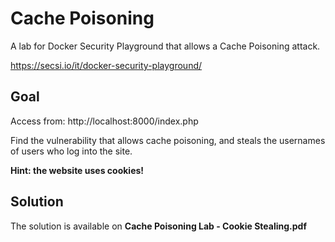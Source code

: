 # Cache Poisoning

A lab for Docker Security Playground that allows a Cache Poisoning attack.

https://secsi.io/it/docker-security-playground/

## Goal

Access from: http://localhost:8000/index.php


Find the vulnerability that allows cache poisoning, and steals the usernames of users who log into the site.

**Hint: the website uses cookies!**

## Solution

The solution is available on **Cache Poisoning Lab - Cookie Stealing.pdf**


